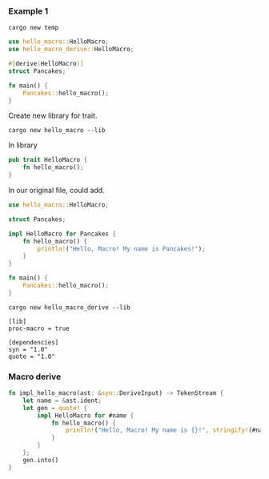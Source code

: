 ### Example 1

```
cargo new temp
```

```rust
use hello_macro::HelloMacro;
use hello_macro_derive::HelloMacro;

#[derive(HelloMacro)]
struct Pancakes;

fn main() {
    Pancakes::hello_macro();
}
```

Create new library for trait.

```
cargo new hello_macro --lib
```

In library

```rust
pub trait HelloMacro {
    fn hello_macro();
}
```

In our original file, could add.

```rust
use hello_macro::HelloMacro;

struct Pancakes;

impl HelloMacro for Pancakes {
    fn hello_macro() {
        println!("Hello, Macro! My name is Pancakes!");
    }
}

fn main() {
    Pancakes::hello_macro();
}
```

```
cargo new hello_macro_derive --lib
```

```
[lib]
proc-macro = true

[dependencies]
syn = "1.0"
quote = "1.0"
```

### Macro derive

```rust
fn impl_hello_macro(ast: &syn::DeriveInput) -> TokenStream {
    let name = &ast.ident;
    let gen = quote! {
        impl HelloMacro for #name {
            fn hello_macro() {
                println!("Hello, Macro! My name is {}!", stringify!(#name));
            }
        }
    };
    gen.into()
}
```

